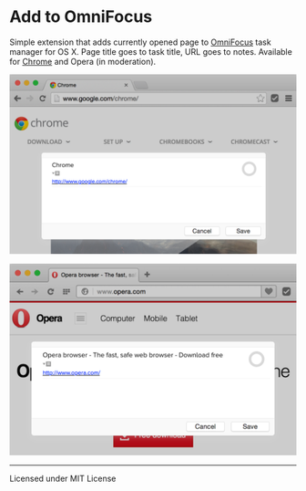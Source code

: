 # Add to OmniFocus

Simple extension that adds currently opened page to [OmniFocus](http://www.omnigroup.com/omnifocus/) task manager for OS X. Page title goes to task title, URL goes to notes. Available for [Chrome](https://chrome.google.com/webstore/detail/add-to-omnifocus/hcooopccekebnaknpolhaoombcaakflp) and Opera (in moderation).

![Add to OmniFocus in Chrome](pictures/chrome.png)

![Add to OmniFocus in Opera](pictures/opera.png)

---
Licensed under MIT License
